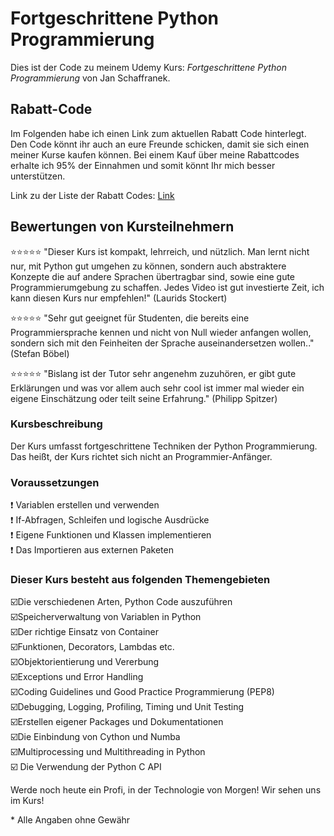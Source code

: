 # Fortgeschrittene Python Programmierung

Dies ist der Code zu meinem Udemy Kurs:
*Fortgeschrittene Python Programmierung* von Jan Schaffranek.

## Rabatt-Code

Im Folgenden habe ich einen Link zum aktuellen Rabatt Code hinterlegt. Den Code könnt ihr auch an eure Freunde schicken, damit sie sich einen meiner Kurse kaufen können. Bei einem Kauf über meine Rabattcodes erhalte ich 95% der Einnahmen und somit könnt Ihr mich besser unterstützen.

Link zu der Liste der Rabatt Codes: [Link](https://github.com/franneck94/YoutubeVideos/blob/master/README.md)

## Bewertungen von Kursteilnehmern

⭐⭐⭐⭐⭐ "Dieser Kurs ist kompakt, lehrreich, und nützlich. Man lernt nicht nur, mit Python gut umgehen zu können, sondern auch abstraktere Konzepte die auf andere Sprachen übertragbar sind, sowie eine gute Programmierumgebung zu schaffen. Jedes Video ist gut investierte Zeit, ich kann diesen Kurs nur empfehlen!" (Laurids Stockert)

⭐⭐⭐⭐⭐ "Sehr gut geeignet für Studenten, die bereits eine Programmiersprache kennen und nicht von Null wieder anfangen wollen, sondern sich mit den Feinheiten der Sprache auseinandersetzen wollen.." (Stefan Böbel)

⭐⭐⭐⭐⭐ "Bislang ist der Tutor sehr angenehm zuzuhören, er gibt gute Erklärungen und was vor allem auch sehr cool ist immer mal wieder ein eigene Einschätzung oder teilt seine Erfahrung." (Philipp Spitzer)

### Kursbeschreibung

Der Kurs umfasst fortgeschrittene Techniken der Python Programmierung.
Das heißt, der Kurs richtet sich nicht an Programmier-Anfänger.

### Voraussetzungen

❗ Variablen erstellen und verwenden  
❗ If-Abfragen, Schleifen und logische Ausdrücke  
❗ Eigene Funktionen und Klassen implementieren  
❗ Das Importieren aus externen Paketen  

### Dieser Kurs besteht aus folgenden Themengebieten

☑️Die verschiedenen Arten, Python Code auszuführen  
☑️Speicherverwaltung von Variablen in Python  
☑️Der richtige Einsatz von Container  
☑️Funktionen, Decorators, Lambdas etc.  
☑️Objektorientierung und Vererbung  
☑️Exceptions und Error Handling  
☑️Coding Guidelines und Good Practice Programmierung (PEP8)  
☑️Debugging, Logging, Profiling, Timing und Unit Testing  
☑️Erstellen eigener Packages und Dokumentationen  
☑️Die Einbindung von Cython und Numba  
☑️Multiprocessing und Multithreading in Python  
☑️ Die Verwendung der Python C API  

Werde noch heute ein Profi, in der Technologie von Morgen!
Wir sehen uns im Kurs!


\* Alle Angaben ohne Gewähr
